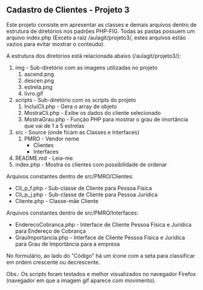 <h2>Cadastro de Clientes - Projeto 3</h2>

Este projeto consiste em apresentar as classes e demais arquivos dentro de estrutura de diretórios nos padrões PHP-FIG. Todas as pastas possuem um arquivo index.php (Exceto a raiz /aulagit/projeto3/, estes arquivos estão vazios para evitar mostrar o conteúdo).

A estrutura dos diretórios está relacionada abaixo (/aulagit/projeto3/):

1. img - Sub-diretório com as imagens utilizadas no projeto
   1. ascend.png
   2. descen.png
   3. estrela.png
   4. livro.gif
2. scripts - Sub-diretório com os scripts do projeto
   1. IncluiCli.php - Gera o array de objeto
   2. MostraCli.php - Exibe os dados do cliente selecionado
   3. MostraGrau.php - Função PHP para mostrar o grau de imortância que vai de 1 a 5 estrelas
3. src - Source (onde ficam as Classes e Interfaces)
   1. PMRO - Vendor neme
      * Clientes
      * Interfaces
4. README.md - Leia-me
5. index.php - Mostra os clientes com possibilidade de ordenar

Arquivos constantes dentro de src/PMRO/Clientes:

* Cli_p_f.php - Sub-classe de Cliente para Pessoa Física
* Cli_p_j.php - Sub-classe de Cliente para Pessoa Jurídica
* Cliente.php - Classe-mãe Cliente

Arquivos constantes dentro de src/PMRO/Interfaces:

* EnderecoCobranca.php - Interface de Cliente Pessoa Física e Jurídica para Endereço de Cobrança
* GrauImportancia.php - Interface de Cliente Pessoa Física e Jurídica para Grau de Importância para a empresa

No formulário, ao lado do "Código" há um ícone com a seta para classificar em ordem crescente ou decrescente.

Obs.: Os scripts foram testados e melhor visualizados no navegador Firefox (navegador em que a imagem gif aparece com movimento).
